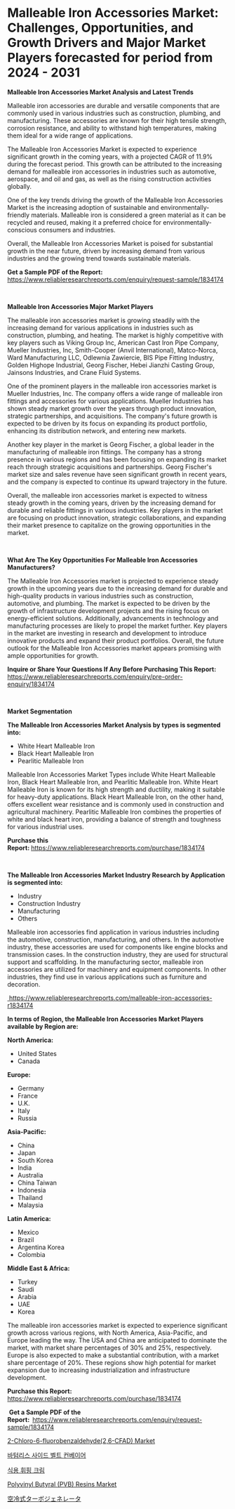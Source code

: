<p><h1>Malleable Iron Accessories Market: Challenges, Opportunities, and Growth Drivers and Major Market Players forecasted for period from 2024 - 2031</h1></p><p><strong>Malleable Iron Accessories Market Analysis and Latest Trends</strong></p>
<p><p>Malleable iron accessories are durable and versatile components that are commonly used in various industries such as construction, plumbing, and manufacturing. These accessories are known for their high tensile strength, corrosion resistance, and ability to withstand high temperatures, making them ideal for a wide range of applications.</p><p>The Malleable Iron Accessories Market is expected to experience significant growth in the coming years, with a projected CAGR of 11.9% during the forecast period. This growth can be attributed to the increasing demand for malleable iron accessories in industries such as automotive, aerospace, and oil and gas, as well as the rising construction activities globally.</p><p>One of the key trends driving the growth of the Malleable Iron Accessories Market is the increasing adoption of sustainable and environmentally-friendly materials. Malleable iron is considered a green material as it can be recycled and reused, making it a preferred choice for environmentally-conscious consumers and industries.</p><p>Overall, the Malleable Iron Accessories Market is poised for substantial growth in the near future, driven by increasing demand from various industries and the growing trend towards sustainable materials.</p></p>
<p><strong>Get a Sample PDF of the Report:&nbsp;</strong> <a href="https://www.reliableresearchreports.com/enquiry/request-sample/1834174">https://www.reliableresearchreports.com/enquiry/request-sample/1834174</a></p>
<p>&nbsp;</p>
<p><strong>Malleable Iron Accessories Major Market Players</strong></p>
<p><p>The malleable iron accessories market is growing steadily with the increasing demand for various applications in industries such as construction, plumbing, and heating. The market is highly competitive with key players such as Viking Group Inc, American Cast Iron Pipe Company, Mueller Industries, Inc, Smith-Cooper (Anvil International), Matco-Norca, Ward Manufacturing LLC, Odlewnia Zawiercie, BIS Pipe Fitting Industry, Golden Highope Industrial, Georg Fischer, Hebei Jianzhi Casting Group, Jainsons Industries, and Crane Fluid Systems.</p><p>One of the prominent players in the malleable iron accessories market is Mueller Industries, Inc. The company offers a wide range of malleable iron fittings and accessories for various applications. Mueller Industries has shown steady market growth over the years through product innovation, strategic partnerships, and acquisitions. The company's future growth is expected to be driven by its focus on expanding its product portfolio, enhancing its distribution network, and entering new markets.</p><p>Another key player in the market is Georg Fischer, a global leader in the manufacturing of malleable iron fittings. The company has a strong presence in various regions and has been focusing on expanding its market reach through strategic acquisitions and partnerships. Georg Fischer's market size and sales revenue have seen significant growth in recent years, and the company is expected to continue its upward trajectory in the future.</p><p>Overall, the malleable iron accessories market is expected to witness steady growth in the coming years, driven by the increasing demand for durable and reliable fittings in various industries. Key players in the market are focusing on product innovation, strategic collaborations, and expanding their market presence to capitalize on the growing opportunities in the market.</p></p>
<p>&nbsp;</p>
<p><strong>What Are The Key Opportunities For Malleable Iron Accessories Manufacturers?</strong></p>
<p><p>The Malleable Iron Accessories market is projected to experience steady growth in the upcoming years due to the increasing demand for durable and high-quality products in various industries such as construction, automotive, and plumbing. The market is expected to be driven by the growth of infrastructure development projects and the rising focus on energy-efficient solutions. Additionally, advancements in technology and manufacturing processes are likely to propel the market further. Key players in the market are investing in research and development to introduce innovative products and expand their product portfolios. Overall, the future outlook for the Malleable Iron Accessories market appears promising with ample opportunities for growth.</p></p>
<p><strong>Inquire or Share Your Questions If Any Before Purchasing This Report:</strong> <a href="https://www.reliableresearchreports.com/enquiry/pre-order-enquiry/1834174">https://www.reliableresearchreports.com/enquiry/pre-order-enquiry/1834174</a></p>
<p>&nbsp;</p>
<p><strong>Market Segmentation</strong></p>
<p><strong>The Malleable Iron Accessories Market Analysis by types is segmented into:</strong></p>
<p><ul><li>White Heart Malleable Iron</li><li>Black Heart Malleable Iron</li><li>Pearlitic Malleable Iron</li></ul></p>
<p><p>Malleable Iron Accessories Market Types include White Heart Malleable Iron, Black Heart Malleable Iron, and Pearlitic Malleable Iron. White Heart Malleable Iron is known for its high strength and ductility, making it suitable for heavy-duty applications. Black Heart Malleable Iron, on the other hand, offers excellent wear resistance and is commonly used in construction and agricultural machinery. Pearlitic Malleable Iron combines the properties of white and black heart iron, providing a balance of strength and toughness for various industrial uses.</p></p>
<p><strong>Purchase this Report:&nbsp;</strong><a href="https://www.reliableresearchreports.com/purchase/1834174">https://www.reliableresearchreports.com/purchase/1834174</a></p>
<p>&nbsp;</p>
<p><strong>The Malleable Iron Accessories Market Industry Research by Application is segmented into:</strong></p>
<p><ul><li>Industry</li><li>Construction Industry</li><li>Manufacturing</li><li>Others</li></ul></p>
<p><p>Malleable iron accessories find application in various industries including the automotive, construction, manufacturing, and others. In the automotive industry, these accessories are used for components like engine blocks and transmission cases. In the construction industry, they are used for structural support and scaffolding. In the manufacturing sector, malleable iron accessories are utilized for machinery and equipment components. In other industries, they find use in various applications such as furniture and decoration.</p></p>
<p><a href="https://www.reliableresearchreports.com/malleable-iron-accessories-r1834174">&nbsp;https://www.reliableresearchreports.com/malleable-iron-accessories-r1834174</a></p>
<p><strong>In terms of Region, the Malleable Iron Accessories Market Players available by Region are:</strong></p>
<p>
    <p> <strong> North America: </strong>
        <ul>
            <li>United States</li>
            <li>Canada</li>
        </ul>
        </p> 
    <p> <strong> Europe: </strong>
        <ul>
            <li>Germany</li>
            <li>France</li>
            <li>U.K.</li>
            <li>Italy</li>
            <li>Russia</li>
        </ul>
        </p> 
    <p> <strong> Asia-Pacific: </strong>
        <ul>
            <li>China</li>
            <li>Japan</li>
            <li>South Korea</li>
            <li>India</li>
            <li>Australia</li>
            <li>China Taiwan</li>
            <li>Indonesia</li>
            <li>Thailand</li>
            <li>Malaysia</li>
        </ul>
        </p> 
    <p> <strong> Latin America: </strong>
        <ul>
            <li>Mexico</li>
            <li>Brazil</li>
            <li>Argentina Korea</li>
            <li>Colombia</li>
        </ul>
        </p> 
    <p> <strong> Middle East & Africa: </strong>
        <ul>
            <li>Turkey</li>
            <li>Saudi</li>
            <li>Arabia</li>
            <li>UAE</li>
            <li>Korea</li>
        </ul>
    </p>
    </p>
<p><p>The malleable iron accessories market is expected to experience significant growth across various regions, with North America, Asia-Pacific, and Europe leading the way. The USA and China are anticipated to dominate the market, with market share percentages of 30% and 25%, respectively. Europe is also expected to make a substantial contribution, with a market share percentage of 20%. These regions show high potential for market expansion due to increasing industrialization and infrastructure development.</p></p>
<p><strong>Purchase this Report: </strong><a href="https://www.reliableresearchreports.com/purchase/1834174">https://www.reliableresearchreports.com/purchase/1834174</a></p>
<p>&nbsp;<strong>Get a Sample PDF of the Report:&nbsp;&nbsp;</strong><a href="https://www.reliableresearchreports.com/enquiry/request-sample/1834174">https://www.reliableresearchreports.com/enquiry/request-sample/1834174</a></p>
<p><strong></strong></p>
<p><p><a href="https://github.com/nhteumcc68/Market-Research-Report-List-1/blob/main/2-chloro-6-fluorobenzaldehyde26-cfad-market.md">2-Chloro-6-fluorobenzaldehyde(2,6-CFAD) Market</a></p><p><a href="https://github.com/Marcosoenrt565736/Market-Research-Report-List-1/blob/main/7104644144060.md">바텀리스 사이드 벨트 컨베이어</a></p><p><a href="https://github.com/brendon65677/Market-Research-Report-List-1/blob/main/9773182144059.md">식용 휘핑 크림</a></p><p><a href="https://github.com/Hunterico88/Market-Research-Report-List-1/blob/main/polyvinyl-butyral-pvb-resins-market.md">Polyvinyl Butyral (PVB) Resins Market</a></p><p><a href="https://github.com/DanykaKilback/Market-Research-Report-List-1/blob/main/3110509138117.md">空冷式ターボジェネレータ</a></p></p>